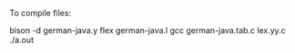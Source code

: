 To compile files:

bison -d german-java.y
flex german-java.l
gcc german-java.tab.c lex.yy.c 
./a.out